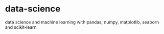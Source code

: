 # data-science
data science and machine learning with  pandas, numpy, matplotlib, seaborn and scikit-learn
